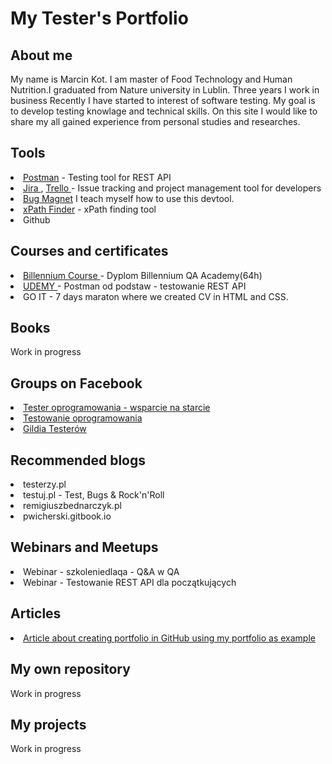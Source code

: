 <h1>My Tester's Portfolio</h1>
<h2>About me</h2>
My name is Marcin Kot. I am master of Food Technology and Human Nutrition.I graduated from Nature university in Lublin. Three years I work in business Recently I have started to interest of software testing. My goal is to develop testing knowlage and technical skills. On this site I would like to share my all gained experience from personal studies and researches.
<h2>Tools</h2>
<li> <a href="https://www.postman.com"> Postman</a> <span>- Testing tool for REST API</span> </li>
<li> <a href="https://www.atlassian.com/"> Jira </a> <span>,</span> <a href="https://trello.com/u/thevardes/boards"> Trello </a> <span> - Issue tracking and project management tool for developers</span> </li>
<li><a href="https://chrome.google.com/webstore/detail/bug-magnet/efhedldbjahpgjcneebmbolkalbhckfi?hl=pl"> Bug Magnet</a> <span> I teach myself how to use this devtool.</span></li>
<li><a href="https://chrome.google.com/webstore/detail/xpath-finder/ihnknokegkbpmofmafnkoadfjkhlogph"> xPath Finder</a> <span>  - xPath finding tool</span></li>
<li>Github</li>
<h2>Courses and certificates</h2>
<li> <a href="https://billennium.pl/billennium-qa-academy/"> Billennium Course </a> <span>- Dyplom Billennium QA Academy(64h)</span> </li>
<li> <a href="https://www.udemy.com/course/postman-od-podstaw-testowanie-rest-api/"> UDEMY </a> <span> - Postman od podstaw - testowanie REST API</span> </li>
<li> GO IT - 7 days maraton where we created CV in HTML and CSS.
<h2>Books</h2>
Work in progress
<h2>Groups on Facebook</h2>
<li> <a href="https://www.facebook.com/groups/testeroprogramowania"> Tester oprogramowania - wsparcie na starcie </a></li>
<li> <a href="https://www.facebook.com/groups/TestowanieOprogramowania"> Testowanie oprogramowania </a></li>
<li> <a href="https://www.facebook.com/GildiaTesterow"> Gildia Testerów </a></li>
<h2>Recommended blogs</h2>
<li>testerzy.pl</li>
<li>testuj.pl - Test, Bugs & Rock'n'Roll</li>
<li>remigiuszbednarczyk.pl</li>
<li>pwicherski.gitbook.io</li>
<h2>Webinars and Meetups</h2>
<li>Webinar - szkoleniedlaqa - Q&A w QA</li>
<li>Webinar - Testowanie REST API dla początkujących</li>
<h2>Articles</h2>
<li><a href="https://remigiuszbednarczyk.pl/portfolio-testera?fbclid=IwAR2jX5Kqys6g0o9xi0qkzqhDKy3p0hIHajaN8dO6NFyh5w1NwMnlQrq8-aQ"> Article about creating portfolio in GitHub using my portfolio as example </a></li>
<h2>My own repository</h2>
Work in progress
<h2>My projects</h2>
Work in progress
